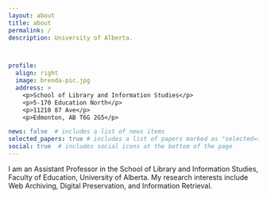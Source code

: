 ```yaml
---
layout: about
title: about
permalink: /
description: University of Alberta. 



profile:
  align: right
  image: brenda-pic.jpg
  address: >
    <p>School of Library and Information Studies</p>
    <p>5-170 Education North</p>
    <p>11210 87 Ave</p>
    <p>Edmonton, AB T6G 2G5</p>

news: false  # includes a list of news items
selected_papers: true # includes a list of papers marked as "selected={true}"
social: true  # includes social icons at the bottom of the page
---
```


I am an Assistant Professor in the School of Library and Information Studies, Faculty of Education, University of Alberta. My research interests include Web Archiving, Digital Preservation, and Information Retrieval. 

